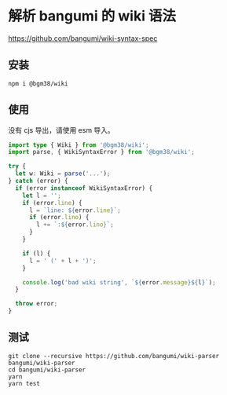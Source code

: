 # 解析 bangumi 的 wiki 语法

https://github.com/bangumi/wiki-syntax-spec

## 安装

```shell
npm i @bgm38/wiki
```

## 使用

没有 cjs 导出，请使用 esm 导入。

```typescript
import type { Wiki } from '@bgm38/wiki';
import parse, { WikiSyntaxError } from '@bgm38/wiki';

try {
  let w: Wiki = parse('...');
} catch (error) {
  if (error instanceof WikiSyntaxError) {
    let l = '';
    if (error.line) {
      l = `line: ${error.line}`;
      if (error.lino) {
        l += `:${error.lino}`;
      }
    }

    if (l) {
      l = ' (' + l + ')';
    }

    console.log('bad wiki string', `${error.message}${l}`);
  }

  throw error;
}
```

## 测试

```shell
git clone --recursive https://github.com/bangumi/wiki-parser bangumi/wiki-parser
cd bangumi/wiki-parser
yarn
yarn test
```
